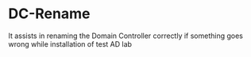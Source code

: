 # DC-Rename
It assists in renaming the Domain Controller correctly if something goes wrong while installation of test AD lab 
